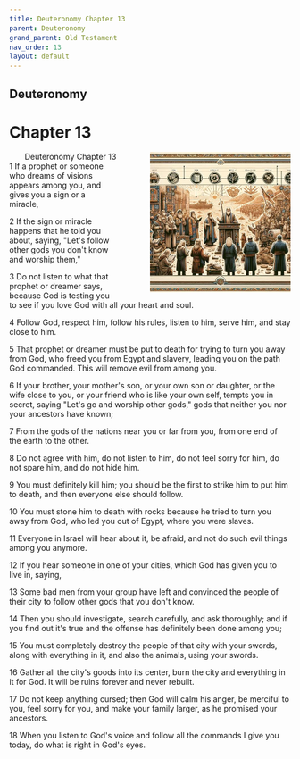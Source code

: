 ```yaml
---
title: Deuteronomy Chapter 13
parent: Deuteronomy
grand_parent: Old Testament
nav_order: 13
layout: default
---
```


## Deuteronomy

# Chapter 13

<div style="clear: both; text-align: right;">
    <img src="/assets/Image/Deuteronomy/500/13.jpg" alt="Deuteronomy Chapter 13" class="chapter-image" style="max-width: 50%; height: auto; float: right; margin: 0 0 10px 10px; padding-left: 10%;">
    <figcaption style="font-size: 14px;">Deuteronomy Chapter 13</figcaption>
</div>
1 If a prophet or someone who dreams of visions appears among you, and gives you a sign or a miracle,

2 If the sign or miracle happens that he told you about, saying, "Let's follow other gods you don't know and worship them,"

3 Do not listen to what that prophet or dreamer says, because God is testing you to see if you love God with all your heart and soul.

4 Follow God, respect him, follow his rules, listen to him, serve him, and stay close to him.

5 That prophet or dreamer must be put to death for trying to turn you away from God, who freed you from Egypt and slavery, leading you on the path God commanded. This will remove evil from among you.

6 If your brother, your mother's son, or your own son or daughter, or the wife close to you, or your friend who is like your own self, tempts you in secret, saying "Let's go and worship other gods," gods that neither you nor your ancestors have known;

7 From the gods of the nations near you or far from you, from one end of the earth to the other.

8 Do not agree with him, do not listen to him, do not feel sorry for him, do not spare him, and do not hide him.

9 You must definitely kill him; you should be the first to strike him to put him to death, and then everyone else should follow.

10 You must stone him to death with rocks because he tried to turn you away from God, who led you out of Egypt, where you were slaves.

11 Everyone in Israel will hear about it, be afraid, and not do such evil things among you anymore.

12 If you hear someone in one of your cities, which God has given you to live in, saying,

13 Some bad men from your group have left and convinced the people of their city to follow other gods that you don't know.

14 Then you should investigate, search carefully, and ask thoroughly; and if you find out it's true and the offense has definitely been done among you;

15 You must completely destroy the people of that city with your swords, along with everything in it, and also the animals, using your swords.

16 Gather all the city's goods into its center, burn the city and everything in it for God. It will be ruins forever and never rebuilt.

17 Do not keep anything cursed; then God will calm his anger, be merciful to you, feel sorry for you, and make your family larger, as he promised your ancestors.

18 When you listen to God's voice and follow all the commands I give you today, do what is right in God's eyes.


